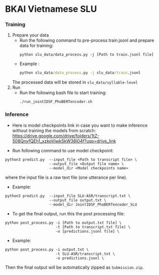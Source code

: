 # BKAI Vietnamese SLU

### Training 
1. Prepare your data
    - Run the following command to pre-process train.jsonl and prepare data for training:
        ```
        python slu_data/data_process.py -j [Path to train.jsonl file]
        ```
    - Example :
        ```cmd
        python slu_data/data_process.py -j slu_data/train.jsonl
        ```
    The processed data will be stored in `slu_data/syllable-level`
2. Run 
    - Run the following bash file to start training: 
        ```cmd
        ./run_jointIDSF_PhoBERTencoder.sh
        ```

### Inference
- Here is model checkpoints link in case you want to make inference without training the models from scratch: https://drive.google.com/drive/folders/1tZ-508QnyfQEh1_xzkoVjwkSkW38I04f?usp=drive_link

- Run following command to use model checkpoint:
```
python3 predict.py  --input_file <Path to transcript file> \
                    --output_file <Output file name> \
                    --model_dir <Model checkpoints name>
```
where the input file is a raw text file (one utterance per line).

- Example: 
```
python3 predict.py  --input_file SLU-ASR/transcript.txt \
                    --output_file output.txt \
                    --model_dir JointIDSF_PhoBERTencoder_SLU
```
- To get the final output, run this the post processing file:
```
python post_process.py -i [Path to output.txt file] \
                       -t [Path to transcript.txt file] \
                       -o [predictions.jsonl file] \
```
- Example: 
```
python post_process.py -i output.txt \
                       -t SLU-ASR/transcript.txt \
                       -o predictions.jsonl \
```
Then the final output will be automatically zipped as `Submission.zip`.
